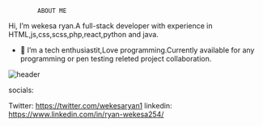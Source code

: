             ABOUT ME 

Hi, I’m wekesa ryan.A full-stack developer with experience in HTML,js,css,scss,php,react,python and java.
- 👀 I’m a tech  enthusiastit,Love programming.Currently available for any programming or pen testing releted project collaboration.
  


![header](https://github.com/wekesaryan/wekesaryan/assets/113826742/4784760a-f1d6-4d3e-8b24-8b8f30e2ead9)


socials:

Twitter: https://twitter.com/wekesaryan1    linkedin: https://www.linkedin.com/in/ryan-wekesa254/      
